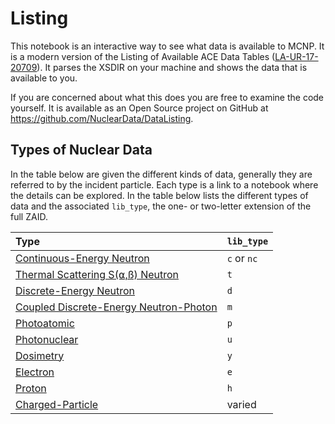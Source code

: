 # Listing
This notebook is an interactive way to see what data is available to MCNP. It is a modern version of the Listing of Available ACE Data Tables ([LA-UR-17-20709](https://permalink.lanl.gov/object/tr?what=info:lanl-repo/lareport/LA-UR-17-20709)). It parses the XSDIR on your machine and shows the data that is available to you.

If you are concerned about what this does you are free to examine the code yourself. It is available as an Open Source project on GitHub at <https://github.com/NuclearData/DataListing>.

## Types of Nuclear Data
In the table below are given the different kinds of data, generally they are referred to by the incident particle. Each type is a link to a notebook where the details can be explored. In the table below lists the different types of data and the associated `lib_type`, the one- or two-letter extension of the full ZAID. 

| Type                                                           | `lib_type`  |
|:-------------------------------------------------------------- | --------    |
| [Continuous-Energy Neutron](ContinuousEnergyNeutron.ipynb)     | `c` or `nc` |
| [Thermal Scattering S(⍺,ß) Neutron](ThermalScattering.ipynb)   | `t`         |
| [Discrete-Energy Neutron](DiscreteEnergy.ipynb)                | `d`         |
| [Coupled Discrete-Energy Neutron-Photon](NeutronPhoton.ipynb)  | `m`         |
| [Photoatomic](Photoatomic.ipynb)                               | `p`         |
| [Photonuclear](Photonuclear.ipynb)                             | `u`         |
| [Dosimetry](Dosimetry.ipynb)                                   | `y`         |
| [Electron](Electron.ipynb)                                     | `e`         |
| [Proton](Proton.ipynb)                                         | `h`         |
| [Charged-Particle](ChargedParticle.ipynb)                      | varied      |
